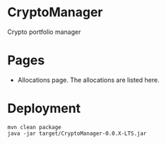 # CryptoManager
Crypto portfolio manager

# Pages 
- Allocations page. The allocations are listed here.

# Deployment
```
mvn clean package
java -jar target/CryptoManager-0.0.X-LTS.jar
```